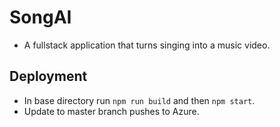 # SongAI
- A fullstack application that turns singing into a music video.

## Deployment
- In base directory run `npm run build` and then `npm start`.
- Update to master branch pushes to Azure.
